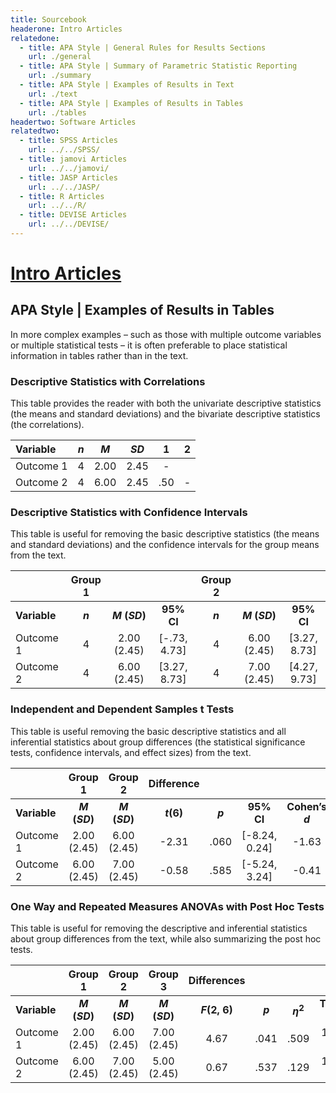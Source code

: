 ```yaml
---
title: Sourcebook
headerone: Intro Articles
relatedone:
  - title: APA Style | General Rules for Results Sections
    url: ./general
  - title: APA Style | Summary of Parametric Statistic Reporting
    url: ./summary
  - title: APA Style | Examples of Results in Text
    url: ./text
  - title: APA Style | Examples of Results in Tables
    url: ./tables
headertwo: Software Articles
relatedtwo:
  - title: SPSS Articles
    url: ../../SPSS/
  - title: jamovi Articles
    url: ../../jamovi/
  - title: JASP Articles
    url: ../../JASP/
  - title: R Articles
    url: ../../R/
  - title: DEVISE Articles
    url: ../../DEVISE/
---
```


# [Intro Articles](../index.md)

## APA Style | Examples of Results in Tables

In more complex examples – such as those with multiple outcome variables or multiple statistical tests – it is often preferable to place statistical information in tables rather than in the text.

### Descriptive Statistics with Correlations 

This table provides the reader with both the univariate descriptive statistics (the means and standard deviations) and the bivariate descriptive statistics (the correlations).

| Variable | *n* | *M* | *SD* | 1 | 2 |
|:--|:-:|:-:|:-:|:-:|:-:|
| Outcome 1 | 4 | 2.00 | 2.45 | - | |
| Outcome 2 | 4 | 6.00 | 2.45 | .50 | - |

### Descriptive Statistics with Confidence Intervals 

This table is useful for removing the basic descriptive statistics (the means and
standard deviations) and the confidence intervals for the group means from the text.

| | Group 1 ||| Group 2 |||
|:--|:--:|:--:|:--:|:-:|:--:|:--:|
| **Variable** | ***n*** | ***M* (*SD*)** | **95% CI** | ***n*** | ***M* (*SD*)** | **95% CI** |
| Outcome 1 | 4 | 2.00 (2.45) | \[-.73, 4.73\] | 4 | 6.00 (2.45) | \[3.27, 8.73\] |
| Outcome 2 | 4 | 6.00 (2.45) | \[3.27, 8.73\] | 4 | 7.00 (2.45) | \[4.27, 9.73\] |

### Independent and Dependent Samples t Tests 

This table is useful removing the basic descriptive statistics and all inferential statistics about group differences (the statistical significance tests, confidence intervals, and effect sizes) from the text.

| | Group 1 | Group 2 | Difference | | | |
|:--|:-:|:-:|:-:|:-:|:-:|:-:|
| **Variable** | ***M* (*SD*)** | ***M* (*SD*)** | ***t*(6)** | ***p*** | **95% CI** | **Cohen’s *d*** |
| Outcome 1 | 2.00 (2.45) | 6.00 (2.45) | -2.31 | .060 | [-8.24, 0.24] | -1.63 |
| Outcome 2 | 6.00 (2.45) | 7.00 (2.45) | -0.58 | .585 | [-5.24, 3.24] | -0.41 |

### One Way and Repeated Measures ANOVAs with Post Hoc Tests 

This table is useful for removing the descriptive and inferential statistics about group differences from the text, while also summarizing the post hoc tests.

| | Group 1 | Group 2 | Group 3 | Differences | | |  |
|:--|:-:|:-:|:-:|:-:|:-:|:-:|:-:|
| **Variable** | ***M* (*SD*)** | ***M* (*SD*)** | ***M* (*SD*)** | ***F*(2, 6)** | ***p*** | **$\eta$<sup>2</sup>** | **Tukey’s HSD** |
| Outcome 1 | 2.00 (2.45) | 6.00 (2.45) | 7.00 (2.45) | 4.67 | .041 | .509 | 1 = 2 &lt; 3 |
| Outcome 2 | 6.00 (2.45) | 7.00 (2.45) | 5.00 (2.45) | 0.67 | .537 | .129 | 1 = 2 = 3 |

